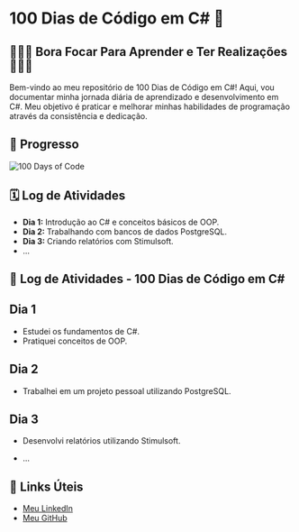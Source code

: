 # 100 Dias de Código em C# 🚀
## 🌟🌟🌟 Bora Focar Para Aprender e Ter Realizações 🚀🚀🚀
Bem-vindo ao meu repositório de 100 Dias de Código em C#! Aqui, vou documentar minha jornada diária de aprendizado e desenvolvimento em C#. Meu objetivo é praticar e melhorar minhas habilidades de programação através da consistência e dedicação.

## 🌟 Progresso

![100 Days of Code](https://img.shields.io/badge/100DaysOfCode-blueviolet)

## 🗓️ Log de Atividades

- **Dia 1:** Introdução ao C# e conceitos básicos de OOP.
- **Dia 2:** Trabalhando com bancos de dados PostgreSQL.
- **Dia 3:** Criando relatórios com Stimulsoft.
- ...

## 📂 Log de Atividades - 100 Dias de Código em C#

## Dia 1
- Estudei os fundamentos de C#.
- Pratiquei conceitos de OOP.

## Dia 2
- Trabalhei em um projeto pessoal utilizando PostgreSQL.

## Dia 3
- Desenvolvi relatórios utilizando Stimulsoft.

- ...

## 🔗 Links Úteis

- [Meu LinkedIn](https://www.linkedin.com/in/valdemar-teider-5336b394/)
- [Meu GitHub](https://github.com/1985Valdemar)
